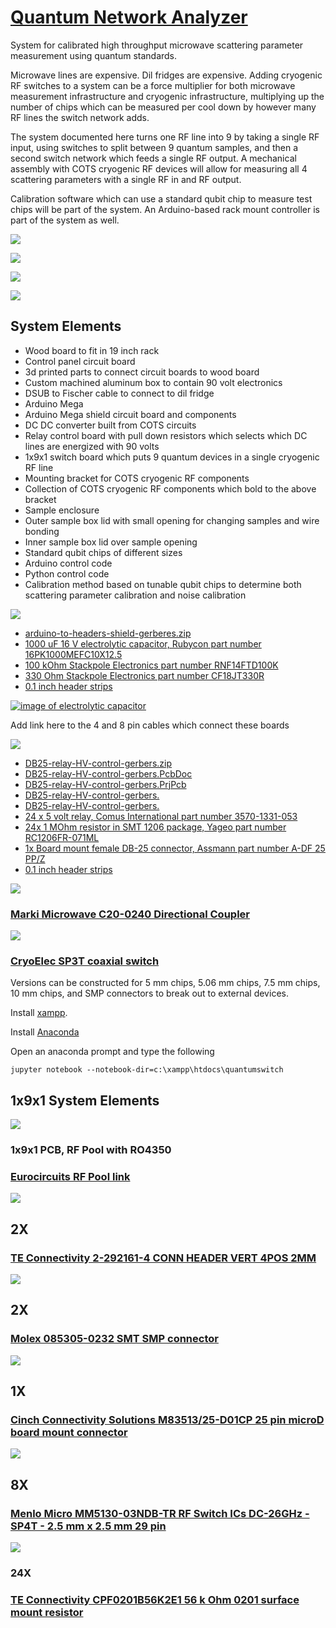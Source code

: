 # [Quantum Network Analyzer](https://github.com/lafefspietz/QNA/)

System for calibrated high throughput microwave scattering parameter measurement using quantum standards.

Microwave lines are expensive.  Dil fridges are expensive.  Adding cryogenic RF switches to a system can be a force multiplier for both microwave measurement infrastructure and cryogenic infrastructure, multiplying up the number of chips which can be measured per cool down by however many RF lines the switch network adds. 

The system documented here turns one RF line into 9 by taking a single RF input, using switches to split between 9 quantum samples, and then a second switch network which feeds a single RF output. A mechanical assembly with COTS cryogenic RF devices will allow for measuring all 4 scattering parameters with a single RF in and RF output.  

Calibration software which can use a standard qubit chip to measure test chips will be part of the system.  An Arduino-based rack mount controller is part of the system as well.

![](images/topology.png)

![](images/real-qubit.png)

![](images/imag-qubit.png)

![](images/polar-qubit.png)

## System Elements

 - Wood board to fit in 19 inch rack
 - Control panel circuit board
 - 3d printed parts to connect circuit boards to wood board
 - Custom machined aluminum box to contain 90 volt electronics
 - DSUB to Fischer cable to connect to dil fridge
 - Arduino Mega 
 - Arduino Mega shield circuit board and components
 - DC DC converter built from COTS circuits
 - Relay control board with pull down resistors which selects which DC lines are energized with 90 volts
 - 1x9x1 switch board which puts 9 quantum devices in a single cryogenic RF line
 - Mounting bracket for COTS cryogenic RF components
 - Collection of COTS cryogenic RF components which bold to the above bracket
 - Sample enclosure
 - Outer sample box lid with small opening for changing samples and wire bonding
 - Inner sample box lid over sample opening
 - Standard qubit chips of different sizes
 - Arduino control code
 - Python control code
 - Calibration method based on tunable qubit chips to determine both scattering parameter calibration and noise calibration


![](images/arduino-to-headers-shield.png)

 - [arduino-to-headers-shield-gerberes.zip](arduino-to-headers-shield-gerberes.zip)
 - [1000 uF 16 V electrolytic capacitor, Rubycon part number 16PK1000MEFC10X12.5](https://www.digikey.com/en/products/detail/rubycon/16PK1000MEFC10X12-5/3563556)
 - [100 kOhm Stackpole Electronics part number RNF14FTD100K](https://www.digikey.com/en/products/detail/stackpole-electronics-inc/RNF14FTD100K/1706591)
 - [330 Ohm Stackpole Electronics part number CF18JT330R](https://www.digikey.com/en/products/detail/stackpole-electronics-inc/CF18JT330R/1741683)
 - [0.1 inch header strips](https://www.amazon.com/Header-Lystaii-Pin-Connector-Electronic/dp/B06ZZN8L9S/)

[![image of electrolytic capacitor](images/rubycon-cap.png)](https://www.digikey.com/en/products/detail/rubycon/16PK1000MEFC10X12-5/3563556)




Add link here to the 4 and 8 pin cables which connect these boards

![](images/DB25-relay-HV-control.png)

 - [DB25-relay-HV-control-gerbers.zip](DB25-relay-HV-control-gerbers.zip)
 - [DB25-relay-HV-control-gerbers.PcbDoc](DB25-relay-HV-control-gerbers.PcbDoc)
 - [DB25-relay-HV-control-gerbers.PrjPcb](DB25-relay-HV-control-gerbers.PrjPcb)
 - [DB25-relay-HV-control-gerbers.](DB25-relay-HV-control-gerbers.PrjPcbStructure)
 - [DB25-relay-HV-control-gerbers.](DB25-relay-HV-control-gerbers.SchDoc)
 - [24 x 5 volt relay, Comus International part number 3570-1331-053](https://www.digikey.com/en/products/detail/comus-international/3570-1331-053/7497099)
 - [24x 1 MOhm resistor in SMT 1206 package, Yageo part number RC1206FR-071ML](https://www.digikey.com/en/products/detail/yageo/RC1206FR-071ML/728388)
 - [1x Board mount female DB-25 connector, Assmann part number A-DF 25 PP/Z](https://www.digikey.com/en/products/detail/assmann-wsw-components/A-DF-25-PP-Z/1241794)
 - [0.1 inch header strips](https://www.amazon.com/Header-Lystaii-Pin-Connector-Electronic/dp/B06ZZN8L9S/)


![](images/directional-coupler.png)

### [Marki Microwave C20-0240 Directional Coupler](https://markimicrowave.com/products/connectorized/directional-couplers/c20-0240/)

![](images/sp4t.png)

### [CryoElec SP3T coaxial switch](https://www.cryoelec.com/products/cryoswitchsp3t)

Versions can be constructed for 5 mm chips, 5.06 mm chips, 7.5 mm chips, 10 mm chips, and SMP connectors to break out to external devices.

Install [xampp](https://www.apachefriends.org/).

Install [Anaconda](https://docs.anaconda.com/anaconda/install/)

Open an anaconda prompt and type the following 

```
jupyter notebook --notebook-dir=c:\xampp\htdocs\quantumswitch
```

## 1x9x1 System Elements

![](images/1x9x1-render.png)

### 1x9x1 PCB, RF Pool with RO4350

### [Eurocircuits RF Pool link](https://www.eurocircuits.com/pcb-assembly-rf-pool/)

![](images/2mm-connector-photo.png)

## 2X

### [TE Connectivity 2-292161-4 CONN HEADER VERT 4POS 2MM](https://www.digikey.com/en/products/detail/te-connectivity-amp-connectors/2-292161-4/5124519)

![](images/smp-photo.png)

## 2X

### [Molex 085305-0232 SMT SMP connector](https://www.digikey.com/en/products/detail/molex/0853050232/2421464)

![](images/microd-photo.png)

## 1X

### [Cinch Connectivity Solutions M83513/25-D01CP 25 pin microD board mount connector](https://www.digikey.com/en/products/detail/cinch-connectivity-solutions/M83513-25-D01CP/12471446)

![](images/mm5130-photo.png)

## 8X

### [Menlo Micro MM5130-03NDB-TR RF Switch ICs DC-26GHz - SP4T - 2.5 mm x 2.5 mm 29 pin](https://mou.sr/4fuziKD)

![](images/56k-resistor.png)

### 24X

### [TE Connectivity CPF0201B56K2E1  56 k Ohm 0201 surface mount resistor](https://www.digikey.com/en/products/detail/te-connectivity-passive-product/CPF0201B56K2E1/14007085)





